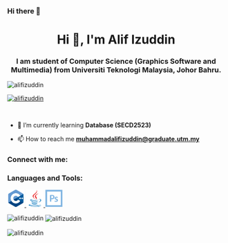 ### Hi there 👋
<h1 align="center">Hi 👋, I'm Alif Izuddin</h1>
<h3 align="center">I am student of Computer Science (Graphics Software and Multimedia) from Universiti Teknologi Malaysia, Johor Bahru.</h3>

<p align="left"> <img src="https://komarev.com/ghpvc/?username=alifizuddin&label=Profile%20views&color=0e75b6&style=flat" alt="alifizuddin" /> </p>

<p align="left"> <a href="https://github.com/ryo-ma/github-profile-trophy"><img src="https://github-profile-trophy.vercel.app/?username=alifizuddin" alt="alifizuddin" /></a> </p>

<p align="left"> <a href="https://twitter.com/" target="blank"><img src="https://img.shields.io/twitter/follow/?logo=twitter&style=for-the-badge" alt="" /></a> </p>

- 🌱 I’m currently learning **Database (SECD2523)**

- 📫 How to reach me **muhammadalifizuddin@graduate.utm.my**

<h3 align="left">Connect with me:</h3>
<p align="left">
</p>

<h3 align="left">Languages and Tools:</h3>
<p align="left"> <a href="https://www.w3schools.com/cpp/" target="_blank" rel="noreferrer"> <img src="https://raw.githubusercontent.com/devicons/devicon/master/icons/cplusplus/cplusplus-original.svg" alt="cplusplus" width="40" height="40"/> </a> <a href="https://www.java.com" target="_blank" rel="noreferrer"> <img src="https://raw.githubusercontent.com/devicons/devicon/master/icons/java/java-original.svg" alt="java" width="40" height="40"/> </a> <a href="https://www.photoshop.com/en" target="_blank" rel="noreferrer"> <img src="https://raw.githubusercontent.com/devicons/devicon/master/icons/photoshop/photoshop-line.svg" alt="photoshop" width="40" height="40"/> </a> </p>

<p><img align="left" src="https://github-readme-stats.vercel.app/api/top-langs?username=alifizuddin&show_icons=true&locale=en&layout=compact" alt="alifizuddin" /></p>

<p>&nbsp;<img align="center" src="https://github-readme-stats.vercel.app/api?username=alifizuddin&show_icons=true&locale=en" alt="alifizuddin" /></p>

<p><img align="center" src="https://github-readme-streak-stats.herokuapp.com/?user=alifizuddin&" alt="alifizuddin" /></p>

<!--
**alifizuddin/alifizuddin** is a ✨ _special_ ✨ repository because its `README.md` (this file) appears on your GitHub profile.

Here are some ideas to get you started:

- 🔭 I’m currently working on ...
- 🌱 I’m currently learning ...
- 👯 I’m looking to collaborate on ...
- 🤔 I’m looking for help with ...
- 💬 Ask me about ...
- 📫 How to reach me: ...
- 😄 Pronouns: ...
- ⚡ Fun fact: ...
-->
